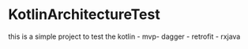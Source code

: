 # KotlinArchitectureTest

this is a simple project to test the kotlin - mvp- dagger - retrofit - rxjava
